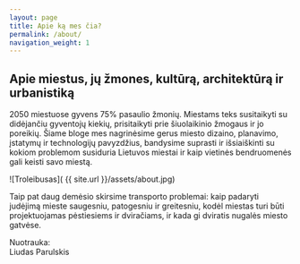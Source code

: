 ```yaml
---
layout: page
title: Apie ką mes čia?
permalink: /about/
navigation_weight: 1
---
```


<h2>Apie miestus, jų žmones, kultūrą, architektūrą ir urbanistiką</h2>
<p> 2050 miestuose gyvens 75% pasaulio žmonių. Miestams teks susitaikyti su didėjančiu gyventojų kiekių, prisitaikyti prie šiuolaikinio žmogaus ir jo poreikių. Šiame bloge mes nagrinėsime gerus miesto dizaino, planavimo, įstatymų ir technologijų pavyzdžius, bandysime suprasti ir išsiaiškinti su kokiom problemom susiduria Lietuvos miestai ir kaip vietinės bendruomenės gali keisti savo miestą. </p>

![Troleibusas]( {{ site.url }}/assets/about.jpg)

<p>Taip pat daug demėsio skirsime transporto problemai: kaip padaryti judėjimą mieste saugesniu, patogesniu ir greitesniu, kodėl miestas turi būti projektuojamas pėstiesiems ir dviračiams, ir kada gi dviratis nugalės miesto gatvėse.</p>

<div class="lighter smaller">Nuotrauka: <br /> Liudas Parulskis					
</div>
